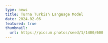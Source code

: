 ```yaml
---
type: news
title: Turna Turkish Language Model
date: 2024-02-06
featured: true
thumbnail:
  url: https://picsum.photos/seed/1/1400/600
---
```

